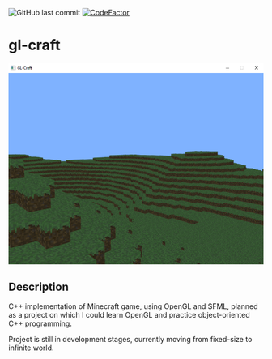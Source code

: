 ![GitHub last commit](https://img.shields.io/github/last-commit/dwarzecha/gl-craft)
[![CodeFactor](https://www.codefactor.io/repository/github/dwarzecha/gl-craft/badge)](https://www.codefactor.io/repository/github/dwarzecha/gl-craft)

# gl-craft

![Image](/screenshots/screenshot1.png)

## Description
C++ implementation of Minecraft game, using OpenGL and SFML, planned as a project on which I could learn OpenGL and practice object-oriented C++ programming.

Project is still in development stages, currently moving from fixed-size to infinite world.
